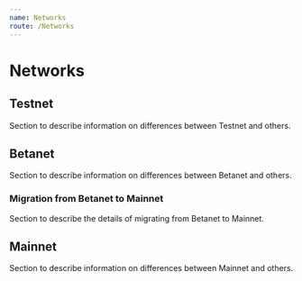 ```yaml
---
name: Networks
route: /Networks
---
```


# Networks

## Testnet

Section to describe information on differences between Testnet and others.

## Betanet

Section to describe information on differences between Betanet and others.

### Migration from Betanet to Mainnet

Section to describe the details of migrating from Betanet to Mainnet.

## Mainnet

Section to describe information on differences between Mainnet and others.